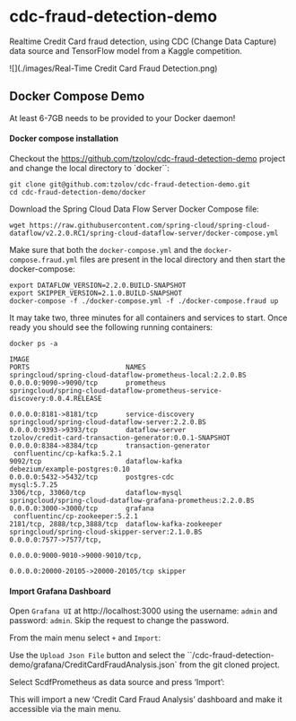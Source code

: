 # cdc-fraud-detection-demo
Realtime Credit Card fraud detection, using CDC (Change Data Capture) data source and TensorFlow model from a Kaggle competition.


![](./images/Real-Time Credit Card Fraud Detection.png)

## Docker Compose Demo


At least 6-7GB needs to be provided to your Docker daemon! 

#### Docker compose installation

Checkout the https://github.com/tzolov/cdc-fraud-detection-demo project and change the local directory to `docker``:

```
git clone git@github.com:tzolov/cdc-fraud-detection-demo.git
cd cdc-fraud-detection-demo/docker
```

Download the Spring Cloud Data Flow Server Docker Compose file:

```
wget https://raw.githubusercontent.com/spring-cloud/spring-cloud-dataflow/v2.2.0.RC1/spring-cloud-dataflow-server/docker-compose.yml
```

Make sure that both the `docker-compose.yml` and the `docker-compose.fraud.yml` files are present in the local directory and then  start the docker-compose:

```
export DATAFLOW_VERSION=2.2.0.BUILD-SNAPSHOT
export SKIPPER_VERSION=2.1.0.BUILD-SNAPSHOT
docker-compose -f ./docker-compose.yml -f ./docker-compose.fraud up
```

It may take two, three minutes for all containers and services to start. Once ready you should see the following running containers:

```
docker ps -a

IMAGE                                                             PORTS                        NAMES
springcloud/spring-cloud-dataflow-prometheus-local:2.2.0.BS       0.0.0.0:9090->9090/tcp       prometheus
springcloud/spring-cloud-dataflow-prometheus-service-discovery:0.0.4.RELEASE 
                                                                  0.0.0.0:8181->8181/tcp       service-discovery
springcloud/spring-cloud-dataflow-server:2.2.0.BS                 0.0.0.0:9393->9393/tcp       dataflow-server
tzolov/credit-card-transaction-generator:0.0.1-SNAPSHOT           0.0.0.0:8384->8384/tcp       transaction-generator
 confluentinc/cp-kafka:5.2.1                                      9092/tcp                     dataflow-kafka
debezium/example-postgres:0.10                                    0.0.0.0:5432->5432/tcp       postgres-cdc
mysql:5.7.25                                                      3306/tcp, 33060/tcp          dataflow-mysql
springcloud/spring-cloud-dataflow-grafana-prometheus:2.2.0.BS     0.0.0.0:3000->3000/tcp       grafana
 confluentinc/cp-zookeeper:5.2.1                                  2181/tcp, 2888/tcp,3888/tcp  dataflow-kafka-zookeeper
springcloud/spring-cloud-skipper-server:2.1.0.BS                  0.0.0.0:7577->7577/tcp, 
                                                                  0.0.0.0:9000-9010->9000-9010/tcp,         
                                                                  0.0.0.0:20000-20105->20000-20105/tcp skipper
```

#### Import Grafana Dashboard

Open `Grafana UI` at http://localhost:3000 using the username: `admin` and password: `admin`. Skip the request to change the password. 

From the main menu select `+` and `Import`:

Use the `Upload Json File` button and select the ``/cdc-fraud-detection-demo/grafana/CreditCardFraudAnalysis.json` from the git cloned project.

Select ScdfPrometheus as data source and press ‘Import’:

This will import a new ‘Credit Card Fraud Analysis’ dashboard and make it accessible via the main menu.